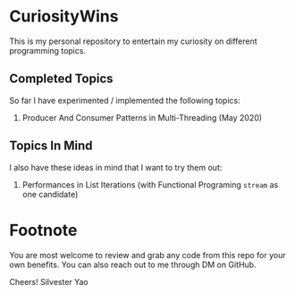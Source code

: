 # CuriosityWins
This is my personal repository to entertain my curiosity on different programming topics.

## Completed Topics
So far I have experimented / implemented the following topics:
1. Producer And Consumer Patterns in Multi-Threading (May 2020)

## Topics In Mind
I also have these ideas in mind that I want to try them out:
1. Performances in List Iterations (with Functional Programing `stream` as one candidate)

# Footnote
You are most welcome to review and grab any code from this repo for your own benefits.
You can also reach out to me through DM on GitHub.

Cheers!
Silvester Yao